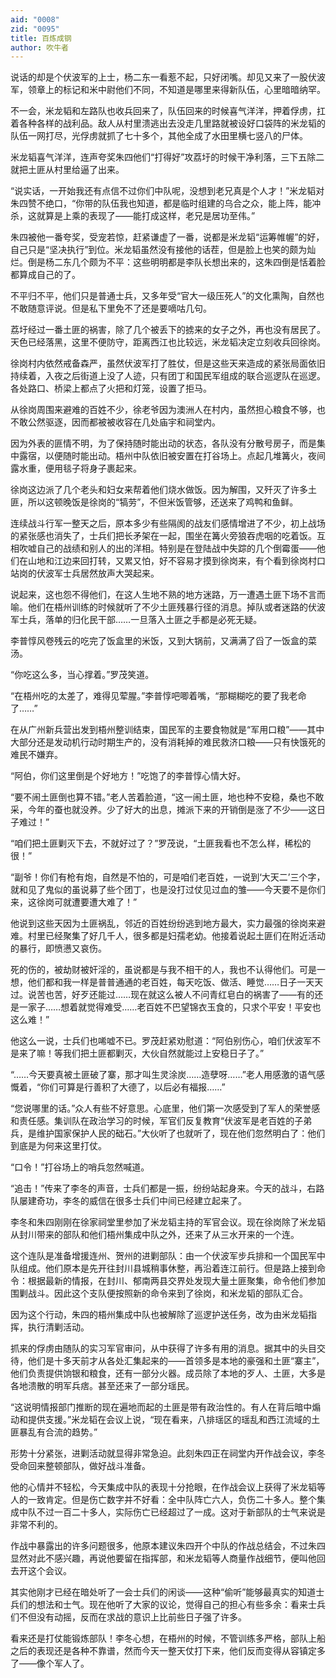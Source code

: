```yaml
---
aid: "0008"
zid: "0095"
title: 百炼成钢
author: 吹牛者
---
```


说话的却是个伏波军的上士，杨二东一看惹不起，只好闭嘴。却见又来了一股伏波军，领章上的标记和米中尉他们不同，不知道是哪里来得新队伍，心里暗暗纳罕。

不一会，米龙韬和左路队也收兵回来了，队伍回来的时候喜气洋洋，押着俘虏，扛着各种各样的战利品。敌人从村里溃逃出去没走几里路就被设好口袋阵的米龙韬的队伍一网打尽，光俘虏就抓了七十多个，其他全成了水田里横七竖八的尸体。

米龙韬喜气洋洋，连声夸奖朱四他们“打得好”攻荔圩的时候干净利落，三下五除二就把土匪从村里给逼了出来。

“说实话，一开始我还有点信不过你们中队呢，没想到老兄真是个人才！”米龙韬对朱四赞不绝口，“你带的队伍我也知道，都是临时组建的乌合之众，能上阵，能冲杀，这就算是上乘的表现了――能打成这样，老兄是居功至伟。”

朱四被他一番夸奖，受宠若惊，赶紧谦虚了一番，说都是米龙韬“运筹帷幄”的好，自己只是“坚决执行”到位。米龙韬虽然没有接他的话茬，但是脸上也笑的颇为灿烂。倒是杨二东几个颇为不平：这些明明都是李队长想出来的，这朱四倒是恬着脸都算成自己的了。

不平归不平，他们只是普通士兵，又多年受“官大一级压死人”的文化熏陶，自然也不敢随意评说。但是私下里免不了还是要嘀咕几句。

荔圩经过一番土匪的祸害，除了几个被丢下的掳来的女子之外，再也没有居民了。天色已经落黑，这里不便防守，距离西江也比较远，米龙韬决定立刻收兵回徐岗。

徐岗村内依然戒备森严，虽然伏波军打了胜仗，但是这些天来造成的紧张局面依旧持续着，入夜之后街道上没了人迹，只有团丁和国民军组成的联合巡逻队在巡逻。各处路口、桥梁上都点了火把和灯笼，设置了拒马。

从徐岗周围来避难的百姓不少，徐老爷因为澳洲人在村内，虽然担心粮食不够，也不敢公然驱逐，因而都被被收容在几处庙宇和祠堂内。

因为外表的匪情不明，为了保持随时能出动的状态，各队没有分散号房子，而是集中露宿，以便随时能出动。梧州中队依旧被安置在打谷场上。点起几堆篝火，夜间露水重，便用毯子将身子裹起来。

徐岗这边派了几个老头和妇女来帮着他们烧水做饭。因为解围，又歼灭了许多土匪，所以这顿晚饭是徐岗的“犒劳”，不但米饭管够，还送来了鸡鸭和鱼鲜。

连续战斗行军一整天之后，原本多少有些隔阂的战友们感情增进了不少，初上战场的紧张感也消失了，士兵们把长矛架在一起，围坐在篝火旁狼吞虎咽的吃着饭。互相吹嘘自己的战绩和别人的出的洋相。特别是在登陆战中失踪的几个倒霉蛋――他们在山地和江边来回打转，又累又怕，好不容易才摸到徐岗来，有个看到徐岗村口站岗的伏波军士兵居然放声大哭起来。

说起来，这也怨不得他们，在这人生地不熟的地方迷路，万一遭遇土匪下场不言而喻。他们在梧州训练的时候就听了不少土匪残暴行径的消息。掉队或者迷路的伏波军士兵，落单的归化民干部……一旦落入土匪之手都是必死无疑。

李普惇风卷残云的吃完了饭盒里的米饭，又到大锅前，又满满了舀了一饭盒的菜汤。

“你吃这么多，当心撑着。”罗茂笑道。

“在梧州吃的太差了，难得见荤腥。”李普惇吧唧着嘴，“那糊糊吃的要了我老命了……”

在从广州新兵营出发到梧州整训结束，国民军的主要食物就是“军用口粮”――其中大部分还是发动机行动时期生产的，没有消耗掉的难民救济口粮――只有快饿死的难民不嫌弃。

“阿伯，你们这里倒是个好地方！”吃饱了的李普惇心情大好。

“要不闹土匪倒也算不错。”老人苦着脸道，“这一闹土匪，地也种不安稳，桑也不敢采，今年的蚕也就没养。少了好大的出息，摊派下来的开销倒是涨了不少――这日子难过！”

“咱们把土匪剿灭下去，不就好过了？”罗茂说，“土匪我看也不怎么样，稀松的很！”

“副爷！你们有枪有炮，自然是不怕的，可是咱们老百姓，一说到‘大天二’三个字，就和见了鬼似的虽说募了些个团丁，也是没打过仗见过血的雏――今天要不是你们来，这徐岗可就遭要遭大难了！”

他说到这些天因为土匪祸乱，邻近的百姓纷纷逃到地方最大，实力最强的徐岗来避难。村里已经聚集了好几千人，很多都是妇孺老幼。他接着说起土匪们在附近活动的暴行，即愤懑又哀伤。

死的伤的，被劫财被奸淫的，虽说都是与我不相干的人，我也不认得他们。可是一想，他们都和我一样是普普通通的老百姓，每天吃饭、做活、睡觉……日子一天天过。说苦也苦，好歹还能过……现在就这么被人不问青红皂白的祸害了――有的还是一家子……想着就觉得难受……老百姓不巴望锦衣玉食的，只求个平安！平安也这么难！”

他这么一说，士兵们也唏嘘不已。罗茂赶紧劝慰道：“阿伯别伤心，咱们伏波军不是来了嘛！等我们把土匪都剿灭，大伙自然就能过上安稳日子了。”

“……今天要真被土匪破了寨，那才叫生灵涂炭……造孽呀……”老人用感激的语气感慨着，“你们可算是行善积了大德了，以后必有福报……”

“您说哪里的话。”众人有些不好意思。心底里，他们第一次感受到了军人的荣誉感和责任感。集训队在政治学习的时候，军官们反复教育“伏波军是老百姓的子弟兵，是维护国家保护人民的础石。”大伙听了也就听了，现在他们忽然明白了：他们到底是为何来这里打仗。

“口令！”打谷场上的哨兵忽然喊道。

“追击！”传来了李冬的声音，士兵们都是一振，纷纷站起身来。今天的战斗，右路队屡建奇功，李冬的威信在很多士兵们中间已经建立起来了。

李冬和朱四刚刚在徐家祠堂里参加了米龙韬主持的军官会议。现在徐岗除了米龙韬从封川带来的部队和他们梧州集成中队之外，还来了从三水开来的一个连。

这个连队是准备增援连州、贺州的进剿部队：由一个伏波军步兵排和一个国民军中队组成。他们原本是先开往封川县城稍事休整，再沿着连江前行。但是路上接到命令：根据最新的情报，在封川、郁南两县交界处发现大量土匪聚集，命令他们参加围剿战斗。因此这个支队便按照新的命令来到了徐岗，和米龙韬的部队汇合。

因为这个行动，朱四的梧州集成中队也被解除了巡逻护送任务，改为由米龙韬指挥，执行清剿活动。

抓来的俘虏由随队的实习军官审问，从中获得了许多有用的消息。据其中的头目交待，他们是十多天前才从各处汇集起来的――首领多是本地的豪强和土匪“寨主”，他们负责提供饷银和粮食，还有一部分火器。成员除了本地的歹人、土匪，大多是各地溃散的明军兵痞。甚至还来了一部分瑶民。

“这说明情报部门推断的现在遍地而起的土匪是带有政治性的。有人在背后暗中煽动和提供支援。”米龙韬在会议上说，“现在看来，八排瑶区的瑶乱和西江流域的土匪暴乱有合流的趋势。”

形势十分紧张，进剿活动就显得非常急迫。此刻朱四正在祠堂内开作战会议，李冬受命回来整顿部队，做好战斗准备。

他的心情并不轻松，今天集成中队的表现十分抢眼，在作战会议上获得了米龙韬等人的一致肯定。但是伤亡数字并不好看：全中队阵亡六人，负伤二十多人。整个集成中队不过一百二十多人，实际伤亡已经超过了一成。这对于新部队的士气来说是非常不利的。

作战中暴露出的许多问题很多，他原本建议朱四开个中队的作战总结会，不过朱四显然对此不感兴趣，再说他要留在指挥部，和米龙韬等人商量作战细节，便叫他回去开这个会议。

其实他刚才已经在暗处听了一会士兵们的闲谈――这种“偷听”能够最真实的知道士兵们的想法和士气。现在他听了大家的议论，觉得自己的担心有些多余：看来士兵们不但没有动摇，反而在求战的意识上比前些日子强了许多。

看来还是打仗能锻炼部队！李冬心想，在梧州的时候，不管训练多严格，部队上船之后的表现还是各种不靠谱，然而今天一整天仗打下来，他们反而变得从容镇定多了――像个军人了。

